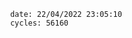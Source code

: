 

                date: 22/04/2022 23:05:10
                cycles: 56160

                         